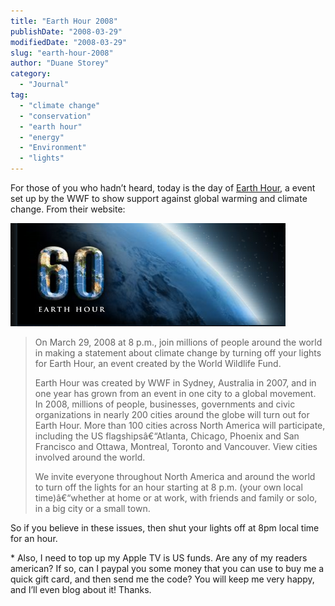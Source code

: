 ```yaml
---
title: "Earth Hour 2008"
publishDate: "2008-03-29"
modifiedDate: "2008-03-29"
slug: "earth-hour-2008"
author: "Duane Storey"
category:
  - "Journal"
tag:
  - "climate change"
  - "conservation"
  - "earth hour"
  - "energy"
  - "Environment"
  - "lights"
---
```


For those of you who hadn’t heard, today is the day of [Earth Hour](http://www13.earthhourus.org/), a event set up by the WWF to show support against global warming and climate change. From their website:

![](_images/earth-hour-2008-1.png)

> On March 29, 2008 at 8 p.m., join millions of people around the world in making a statement about climate change by turning off your lights for Earth Hour, an event created by the World Wildlife Fund.
> 
> Earth Hour was created by WWF in Sydney, Australia in 2007, and in one year has grown from an event in one city to a global movement. In 2008, millions of people, businesses, governments and civic organizations in nearly 200 cities around the globe will turn out for Earth Hour. More than 100 cities across North America will participate, including the US flagshipsâ€“Atlanta, Chicago, Phoenix and San Francisco and Ottawa, Montreal, Toronto and Vancouver. View cities involved around the world.
> 
> We invite everyone throughout North America and around the world to turn off the lights for an hour starting at 8 p.m. (your own local time)â€“whether at home or at work, with friends and family or solo, in a big city or a small town.

So if you believe in these issues, then shut your lights off at 8pm local time for an hour.

\* Also, I need to top up my Apple TV is US funds. Are any of my readers american? If so, can I paypal you some money that you can use to buy me a quick gift card, and then send me the code? You will keep me very happy, and I’ll even blog about it! Thanks.